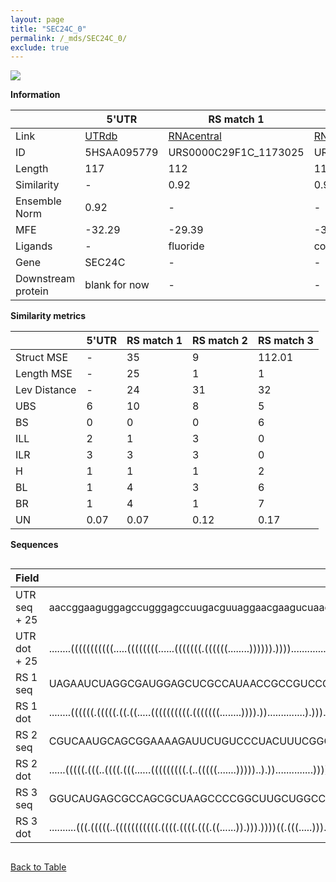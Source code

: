 ```yaml
---
layout: page
title: "SEC24C_0"
permalink: /_mds/SEC24C_0/
exclude: true
---
```




![](../../alns_9.28.22/aln_5HSAA095779_0.998.png?raw=true)


**Information**

| | 5'UTR       | RS match 1   | RS match 2  | RS match 3 |
| ---- | ----------- | ----------- | ----------- | ----------- |
| Link | <a href="http://utrdb.ba.itb.cnr.it/getutr/5HSAA095779/1" target="_blank" rel="noopener noreferrer">UTRdb</a>   | <a href="https://rnacentral.org/rna/URS0000C29F1C/1173025" target="_blank" rel="noopener noreferrer">RNAcentral</a>     |<a href="https://rnacentral.org/rna/URS000232DD31/929563" target="_blank" rel="noopener noreferrer">RNAcentral</a>  | <a href="https://rnacentral.org/rna/URS0000C03308/1834151" target="_blank" rel="noopener noreferrer">RNAcentral</a>   |
| ID | 5HSAA095779     | URS0000C29F1C_1173025     | URS000232DD31_929563     | URS0000C03308_1834151     |
| Length | 117     |  112    | 118   |  118    |
| Similarity | - | 0.92 | 0.96 | 0.94 |
| Ensemble Norm | 0.92 | - | - | - |
| MFE | -32.29 | -29.39 | -32.52 | -49.56 |
| Ligands | - | fluoride | cobalamin | methionine |
| Gene | SEC24C | - | - | - |
| Downstream protein | blank for now    |    -    | -  | - |


**Similarity metrics**

| | 5'UTR       | RS match 1   | RS match 2  | RS match 3 |
| ---- | ----------- | ----------- | ----------- | ----------- |
| Struct MSE | - | 35 | 9 | 112.01 |
| Length MSE | - | 25 | 1 | 1 |
| Lev Distance | - | 24 | 31 | 32 |
| UBS| 6 | 10 | 8 | 5 |
| BS | 0 | 0 | 0 | 6 |
| ILL | 2 | 1 | 3 | 0 |
| ILR | 3 | 3 | 3 | 0 |
| H | 1 | 1 | 1 | 2 |
| BL | 1 | 4 | 3 | 6 |
| BR | 1 | 4 | 1 | 7 |
| UN | 0.07 | 0.07 | 0.12 | 0.17 |

**Sequences**


<div style="overflow-x:auto;">

<table>
<colgroup>
<col width="30%" />
<col width="70%" />
</colgroup>
<thead>
<tr class="header">
<th>Field</th>
<th>Description</th>
</tr>
</thead>
<tbody>
<tr>
<td markdown="span">UTR seq + 25 </td>
<td markdown="span"> aaccggaaguggagccugggagccuugacguuaggaacgaagucuaaccuggaucuggagccgggugagaucaaauugggaaugcuuucauaATGAACGTCAACCAGTCAGTTCCAC </td>
</tr>
<tr>
<td markdown="span">UTR dot + 25  </td>
<td markdown="span"> ........(((((((((((.....((((((((......(((((((.((((((........)))))).))))...............)))......))))))))))))...)))))))
</td>
</tr>


<tr>
<td markdown="span">RS 1 seq </td>
<td markdown="span"> UAGAAUCUAGGCGAUGGAGCUCGCCAUAACCGCCGUCCGGCGAUCGCGCUAAAAUUUGCGCCGACCUUUUUUCUAAACUGGCUUUGGACUGGCUGAUGGCUCCUACUUGUUU
</td>
</tr>


<tr>
<td markdown="span">RS 1 dot </td>
<td markdown="span"> ........((((((.(((((.((.((.....((((((((((.(((((((........)))).))..............).)))..)))).))))).)))))))...))))))
</td>
</tr>


<tr>
<td markdown="span">RS 2 seq </td>
<td markdown="span"> CGUCAAUGCAGCGGAAAAGAUUCUGUCCCUACUUUCGGGAGGAACCGGGUGCAAGUCCCGGGCUGUCGCGCAACUGUAAGUUCGAAAGAACAAGCCAGAUCUUCCCUGCAAUUCGGUC
</td>
</tr>


<tr>
<td markdown="span">RS 2 dot </td>
<td markdown="span"> ......(((((.(((..((((.(((......(((((((((.(..(((((.......)))))..).))..............))))))).......)))))))))))))))........
</td>
</tr>


<tr>
<td markdown="span">RS 3 seq </td>
<td markdown="span"> GGUCAUGAGCGCCAGCGCUAAGCCCCGGCUUGCUGGCCGGCAACCCUCCAACCGCGGUGGGGUGCCCCGGGUGAAAGACCAGGUCUAGUAGCCACAGGCUGCGCGGCAAGCGCGGGUC
</td>
</tr>


<tr>
<td markdown="span">RS 3 dot </td>
<td markdown="span"> ..........(((.(((((..(((((((((((.((((.((((.(((.((......)).))).))))((.(((.....))).)).......))))))))))).).))).))))).))).
</td>
</tr>

</tbody>
</table>


</div>


[Back to Table](../../display)
